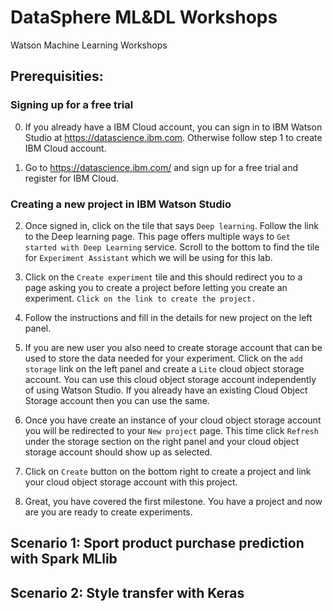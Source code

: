 # DataSphere ML&DL Workshops
Watson Machine Learning Workshops

## Prerequisities:

### Signing up for a free trial

0. If you already have a IBM Cloud account, you can sign in to IBM Watson Studio at https://datascience.ibm.com. Otherwise follow step 1 to create IBM Cloud account.

1. Go to https://datascience.ibm.com/ and sign up for a free trial and register for IBM Cloud.

### Creating a new project in IBM Watson Studio

2. Once signed in, click on the tile that says `Deep learning`. Follow the link to the Deep learning page. This page offers multiple ways to `Get started with Deep Learning` service. Scroll to the bottom to find the tile for `Experiment Assistant` which we will be using for this lab.

3. Click on the `Create experiment` tile and this should redirect you to a page asking you to create a project before letting you create an experiment. `Click on the link to create the project.`

4. Follow the instructions and fill in the details for new project  on the left panel.

5. If you are new user you also need to create storage account that can be used to store the data needed for your experiment. Click on the `add storage` link on the left panel and create a `Lite` cloud object storage account. You can use this cloud object storage account independently of using Watson Studio. If you already have an existing Cloud Object Storage account then you can use the same.

6. Once you have create an instance of your cloud object storage account you will be redirected to your `New project` page. This time click `Refresh` under the storage section on the right panel and your cloud object storage account should show up as selected.

7. Click on `Create` button on the bottom right to create a project and link your cloud object storage account with this project.

8. Great, you have covered the first milestone. You have a project and now are you are ready to create experiments.

## Scenario 1: Sport product purchase prediction with Spark MLlib

## Scenario 2: Style transfer with Keras

